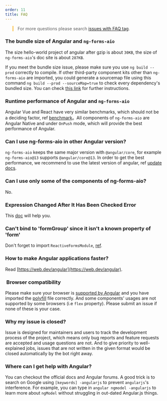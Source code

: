 ```yaml
---
order: 11
title: FAQ
---
```


<blockquote style="border-color: #faad14;"><p>For more questions please search <a href="https://github.com/mylabz-xyz/ng-forms-aio/issues?q=is%3Aopen+is%3Aissue+label%3A%22%3Aquestion%3A+FAQ%22" target="_blank" rel="noopener">issues with FAQ tag</a>.</p></blockquote>

### The bundle size of Angular and `ng-forms-aio`

The size hello-world project of angular after gzip is about `30KB`, the size of `ng-forms-aio`'s doc site is about `287KB`.

If you meet the bundle size issue, please make sure you use `ng build --prod` correctly to compile. If other third-party component kits other than `ng-forms-aio` are imported, you could generate a sourcemap file using this command `ng build --prod --sourceMap=true` to check every dependency's bundled size. You can check [this link](https://angular.io/guide/deployment#inspect-the-bundles) for further instructions.

### Runtime performance of Angular and `ng-forms-aio`

Angular Vue and React have very similar benchmarks, which should not be a deciding factor, ref [benchmark](https://github.com/krausest/js-framework-benchmark)。All components of `ng-forms-aio` are Angular Native and under `OnPush` mode, which will provide the best performance of Angular.

### Can I use ng-forms-aio in other Angular version?

`ng-forms-aio` keeps the same major version with `@angular/core`, for example `ng-forms-aio@13` supports `@angular/core@13`. In order to get the best performance, we recommend to use the latest version of angular, ref [update docs]( https://update.angular.io).

### Can I use only some of the components of ng-forms-aio?

No.

### Expression Changed After It Has Been Checked Error

This [doc](https://blog.angularindepth.com/everything-you-need-to-know-about-the-expressionchangedafterithasbeencheckederror-error-e3fd9ce7dbb4) will help you.

### Can't bind to 'formGroup' since it isn't a known property of 'form'

Don't forget to import `ReactiveFormsModule`, [ref](https://angular.io/guide/reactive-forms).

### How to make Angular applications faster?

Read [https://web.dev/angular](https://web.dev/angular).

###  Browser compatibility

Please make sure your browser is [supported by Angular](https://github.com/angular/angular) and you have imported the [polyfill](https://angular.io/guide/browser-support) file correctly. And some components' usages are not supported by some browsers (i.e `flex` property). Please submit an issue if none of these is your case.

### Why my issue is closed?

Issue is designed for maintainers and users to track the development process of the project, which means only bug reports and feature requests are accepted and usage questions are not. And to give priority to well-explained jobs, issues that are not written in the given format would be closed automatically by the bot right away.

### Where can I get help with Angular?

You can checkout the official docs and Angular forums. A good trick is to search on Google using `[keywords] -angularjs` to prevent `angularjs`'s interference. For example, you can type in `angular ngmodel -angularjs` to learn more about `ngModel` without struggling in out-dated Angular.js things.
